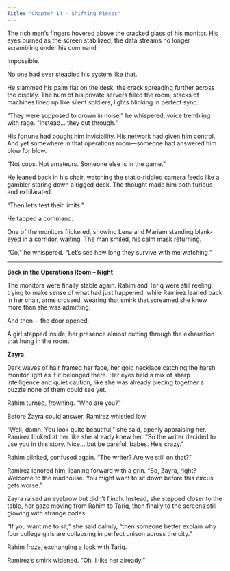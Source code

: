 ```yaml
---
Title: "Chapter 14 - Shifting Pieces"
---
```


The rich man’s fingers hovered above the cracked glass of his monitor. His eyes burned as the screen stabilized, the data streams no longer scrambling under his command.

Impossible.

No one had ever steadied his system like that.

He slammed his palm flat on the desk, the crack spreading further across the display. The hum of his private servers filled the room, stacks of machines lined up like silent soldiers, lights blinking in perfect sync.

“They were supposed to drown in noise,” he whispered, voice trembling with rage. “Instead... they cut through.”

His fortune had bought him invisibility. His network had given him control. And yet somewhere in that operations room—someone had answered him blow for blow.

“Not cops. Not amateurs. Someone else is in the game.”

He leaned back in his chair, watching the static-riddled camera feeds like a gambler staring down a rigged deck. The thought made him both furious and exhilarated.

“Then let’s test their limits.”

He tapped a command.

One of the monitors flickered, showing Lena and Mariam standing blank-eyed in a corridor, waiting. The man smiled, his calm mask returning.

“Go,” he whispered. “Let’s see how long they survive with me watching.”

---

**Back in the Operations Room – Night**

The monitors were finally stable again. Rahim and Tariq were still reeling, trying to make sense of what had just happened, while Ramirez leaned back in her chair, arms crossed, wearing that smirk that screamed she knew more than she was admitting.

And then—
the door opened.

A girl stepped inside, her presence almost cutting through the exhaustion that hung in the room.

**Zayra.**

Dark waves of hair framed her face, her gold necklace catching the harsh monitor light as if it belonged there. Her eyes held a mix of sharp intelligence and quiet caution, like she was already piecing together a puzzle none of them could see yet.

Rahim turned, frowning. “Who are you?”

Before Zayra could answer, Ramirez whistled low.

“Well, damn. You look quite beautiful,” she said, openly appraising her. Ramirez looked at her like she already knew her. “So the writer decided to use you in this story. Nice... but be careful, babes. He’s crazy.”

Rahim blinked, confused again. “The writer? Are we still on that?”

Ramirez ignored him, leaning forward with a grin. “So, Zayra, right? Welcome to the madhouse. You might want to sit down before this circus gets worse.”

Zayra raised an eyebrow but didn’t flinch. Instead, she stepped closer to the table, her gaze moving from Rahim to Tariq, then finally to the screens still glowing with strange codes.

“If you want me to sit,” she said calmly, “then someone better explain why four college girls are collapsing in perfect unison across the city.”

Rahim froze, exchanging a look with Tariq.

Ramirez’s smirk widened. “Oh, I like her already.”
